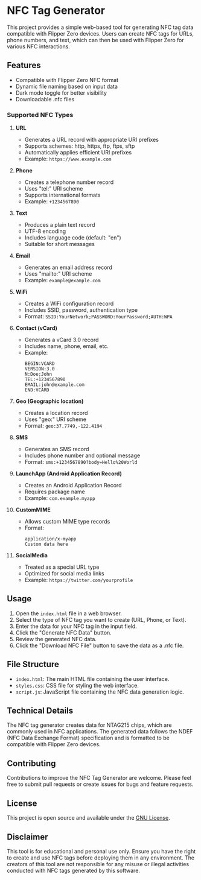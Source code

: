 # NFC Tag Generator

This project provides a simple web-based tool for generating NFC tag data compatible with Flipper Zero devices. Users can create NFC tags for URLs, phone numbers, and text, which can then be used with Flipper Zero for various NFC interactions.

## Features


- Compatible with Flipper Zero NFC format
- Dynamic file naming based on input data
- Dark mode toggle for better visibility
- Downloadable .nfc files

### Supported NFC Types

1. **URL**
   - Generates a URL record with appropriate URI prefixes
   - Supports schemes: http, https, ftp, ftps, sftp
   - Automatically applies efficient URI prefixes
   - Example: `https://www.example.com`

2. **Phone**
   - Creates a telephone number record
   - Uses "tel:" URI scheme
   - Supports international formats
   - Example: `+1234567890`

3. **Text**
   - Produces a plain text record
   - UTF-8 encoding
   - Includes language code (default: "en")
   - Suitable for short messages

4. **Email**
   - Generates an email address record
   - Uses "mailto:" URI scheme
   - Example: `example@example.com`

5. **WiFi**
   - Creates a WiFi configuration record
   - Includes SSID, password, authentication type
   - Format: `SSID:YourNetwork;PASSWORD:YourPassword;AUTH:WPA`

6. **Contact (vCard)**
   - Generates a vCard 3.0 record
   - Includes name, phone, email, etc.
   - Example:
     ```
     BEGIN:VCARD
     VERSION:3.0
     N:Doe;John
     TEL:+1234567890
     EMAIL:john@example.com
     END:VCARD
     ```

7. **Geo (Geographic location)**
   - Creates a location record
   - Uses "geo:" URI scheme
   - Format: `geo:37.7749,-122.4194`

8. **SMS**
   - Generates an SMS record
   - Includes phone number and optional message
   - Format: `sms:+1234567890?body=Hello%20World`

9. **LaunchApp (Android Application Record)**
   - Creates an Android Application Record
   - Requires package name
   - Example: `com.example.myapp`

10. **CustomMIME**
    - Allows custom MIME type records
    - Format:
      ```
      application/x-myapp
      Custom data here
      ```

11. **SocialMedia**
    - Treated as a special URL type
    - Optimized for social media links
    - Example: `https://twitter.com/yourprofile`

## Usage

1. Open the `index.html` file in a web browser.
2. Select the type of NFC tag you want to create (URL, Phone, or Text).
3. Enter the data for your NFC tag in the input field.
4. Click the "Generate NFC Data" button.
5. Review the generated NFC data.
6. Click the "Download NFC File" button to save the data as a .nfc file.

## File Structure

- `index.html`: The main HTML file containing the user interface.
- `styles.css`: CSS file for styling the web interface.
- `script.js`: JavaScript file containing the NFC data generation logic.

## Technical Details

The NFC tag generator creates data for NTAG215 chips, which are commonly used in NFC applications. The generated data follows the NDEF (NFC Data Exchange Format) specification and is formatted to be compatible with Flipper Zero devices.


## Contributing

Contributions to improve the NFC Tag Generator are welcome. Please feel free to submit pull requests or create issues for bugs and feature requests.

## License

This project is open source and available under the [GNU License](LICENSE).

## Disclaimer

This tool is for educational and personal use only. Ensure you have the right to create and use NFC tags before deploying them in any environment. The creators of this tool are not responsible for any misuse or illegal activities conducted with NFC tags generated by this software.
